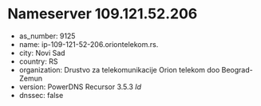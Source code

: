 # Nameserver 109.121.52.206

* as_number: 9125
* name: ip-109-121-52-206.oriontelekom.rs.
* city: Novi Sad
* country: RS
* organization: Drustvo za telekomunikacije Orion telekom doo Beograd-Zemun
* version: PowerDNS Recursor 3.5.3 $Id$
* dnssec: false
